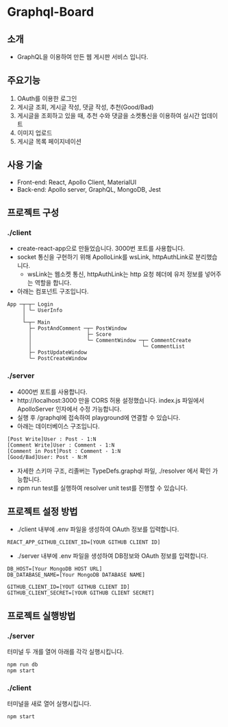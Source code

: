 # Graphql-Board
## 소개
* GraphQL을 이용하여 만든 웹 게시판 서비스 입니다.

## 주요기능
1. OAuth를 이용한 로그인
2. 게시글 조회, 게시글 작성, 댓글 작성, 추천(Good/Bad)
3. 게시글을 조회하고 있을 때, 추천 수와 댓글을 소켓통신을 이용하여 실시간 업데이트
4. 이미지 업로드
5. 게시글 목록 페이지네이션

## 사용 기술
* Front-end: React, Apollo Client, MaterialUI
* Back-end: Apollo server, GraphQL, MongoDB, Jest

## 프로젝트 구성
### ./client
* create-react-app으로 만들었습니다. 3000번 포트를 사용합니다.
* socket 통신을 구현하기 위해 ApolloLink를 wsLink, httpAuthLink로 분리했습니다.
  * wsLink는 웹소켓 통신, httpAuthLink는 http 요청 헤더에 유저 정보를 넣어주는 역할을 합니다.
* 아래는 컴포넌트 구조입니다. 
```
App ─┬─┬─ Login
     │ └─ UserInfo
     │ 
     └─┬─ Main
       ├─ PostAndComment ─┬─ PostWindow
       │                  ├─ Score 
       │                  └─ CommentWindow ─┬─ CommentCreate
       │                                    └─ CommentList
       ├─ PostUpdateWindow
       └─ PostCreateWindow
``` 

### ./server
* 4000번 포트를 사용합니다.
* http://localhost:3000 만을 CORS 허용 설정했습니다. index.js 파일에서 ApolloServer 인자에서 수정 가능합니다.
* 실행 후 /graphql에 접속하여 playground에 연결할 수 있습니다.
* 아래는 데이터베이스 구조입니다.
```
[Post Write]User : Post - 1:N
[Comment Write]User : Comment - 1:N
[Comment in Post]Post : Comment - 1:N
[Good/Bad]User: Post - N:M
```
* 자세한 스키마 구조, 리졸버는 TypeDefs.graphql 파일, ./resolver 에서 확인 가능합니다.
* npm run test를 실행하여 resolver unit test를 진행할 수 있습니다.

## 프로젝트 설정 방법
* ./client 내부에 .env 파일을 생성하여 OAuth 정보를 입력합니다.
```
REACT_APP_GITHUB_CLIENT_ID=[YOUR GITHUB CLIENT ID]
```
* ./server 내부에 .env 파일을 생성하여 DB정보와 OAuth 정보를 입력합니다.
```
DB_HOST=[Your MongoDB HOST URL]
DB_DATABASE_NAME=[Your MongoDB DATABASE NAME]

GITHUB_CLIENT_ID=[YOUT GITHUB CLIENT ID]
GITHUB_CLIENT_SECRET=[YOUR GITHUB CLIENT SECRET]
```

## 프로젝트 실행방법
### ./server
터미널 두 개를 열어 아래를 각각 실행시킵니다.
```
npm run db
npm start
```
### ./client
터미널을 새로 열어 실행시킵니다.
```
npm start
```
